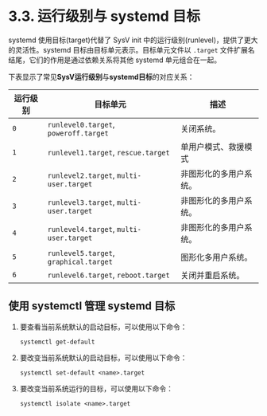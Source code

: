 # 3.3. 运行级别与 systemd 目标

systemd 使用目标(target)代替了 SysV init 中的运行级别(runlevel)，提供了更大的灵活性。systemd 目标由目标单元表示。目标单元文件以 `.target` 文件扩展名结尾，它们的作用是通过依赖关系将其他 systemd 单元组合在一起。

下表显示了常见**SysV运行级别**与**systemd目标**的对应关系：

| 运行级别 | 目标单元                                    | 描述          |
| ---- | --------------------------------------- | ----------- |
| `0`  | `runlevel0.target`, `poweroff.target`   | 关闭系统。       |
| `1`  | `runlevel1.target`, `rescue.target`     | 单用户模式、救援模式  |
| `2`  | `runlevel2.target`, `multi-user.target` | 非图形化的多用户系统。 |
| `3`  | `runlevel3.target`, `multi-user.target` | 非图形化的多用户系统。 |
| `4`  | `runlevel4.target`, `multi-user.target` | 非图形化的多用户系统。 |
| `5`  | `runlevel5.target`, `graphical.target`  | 图形化多用户系统。   |
| `6`  | `runlevel6.target`, `reboot.target`     | 关闭并重启系统。    |

## 使用 systemctl 管理 systemd 目标

1.  要查看当前系统默认的启动目标，可以使用以下命令：

    ```
    systemctl get-default
    ```
2.  要改变当前系统默认的启动目标，可以使用以下命令：

    ```
    systemctl set-default <name>.target
    ```
3.  要改变当前系统运行的目标，可以使用以下命令：

    ```
    systemctl isolate <name>.target
    ```
